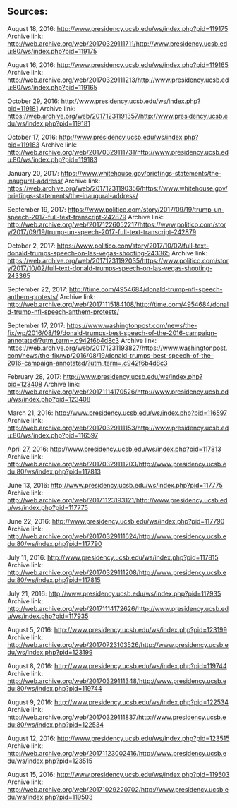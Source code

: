 ## Sources:
August 18, 2016: http://www.presidency.ucsb.edu/ws/index.php?pid=119175
	Archive link: http://web.archive.org/web/20170329111711/http://www.presidency.ucsb.edu:80/ws/index.php?pid=119175

August 16, 2016: http://www.presidency.ucsb.edu/ws/index.php?pid=119165
	Archive link: http://web.archive.org/web/20170329111213/http://www.presidency.ucsb.edu:80/ws/index.php?pid=119165

October 29, 2016: http://www.presidency.ucsb.edu/ws/index.php?pid=119181
	Archive link: https://web.archive.org/web/20171231191357/http://www.presidency.ucsb.edu/ws/index.php?pid=119181

October 17, 2016: http://www.presidency.ucsb.edu/ws/index.php?pid=119183
	Archive link: http://web.archive.org/web/20170329111731/http://www.presidency.ucsb.edu:80/ws/index.php?pid=119183

January 20, 2017: https://www.whitehouse.gov/briefings-statements/the-inaugural-address/
	Archive link: https://web.archive.org/web/20171231190356/https://www.whitehouse.gov/briefings-statements/the-inaugural-address/

September 19, 2017: https://www.politico.com/story/2017/09/19/trump-un-speech-2017-full-text-transcript-242879
	Archive link: http://web.archive.org/web/20171226052217/https://www.politico.com/story/2017/09/19/trump-un-speech-2017-full-text-transcript-242879

October 2, 2017: https://www.politico.com/story/2017/10/02/full-text-donald-trumps-speech-on-las-vegas-shooting-243365
	Archive link: https://web.archive.org/web/20171231192035/https://www.politico.com/story/2017/10/02/full-text-donald-trumps-speech-on-las-vegas-shooting-243365

September 22, 2017: http://time.com/4954684/donald-trump-nfl-speech-anthem-protests/
	Archive link: http://web.archive.org/web/20171115184108/http://time.com/4954684/donald-trump-nfl-speech-anthem-protests/

September 17, 2017: https://www.washingtonpost.com/news/the-fix/wp/2016/08/19/donald-trumps-best-speech-of-the-2016-campaign-annotated/?utm_term=.c942f6b4d8c3
	Archive link: https://web.archive.org/web/20171231193827/https://www.washingtonpost.com/news/the-fix/wp/2016/08/19/donald-trumps-best-speech-of-the-2016-campaign-annotated/?utm_term=.c942f6b4d8c3

February 28, 2017: http://www.presidency.ucsb.edu/ws/index.php?pid=123408
	Archive link: http://web.archive.org/web/20171114170526/http://www.presidency.ucsb.edu/ws/index.php?pid=123408

March 21, 2016: http://www.presidency.ucsb.edu/ws/index.php?pid=116597
	Archive link: http://web.archive.org/web/20170329111153/http://www.presidency.ucsb.edu:80/ws/index.php?pid=116597

April 27, 2016: http://www.presidency.ucsb.edu/ws/index.php?pid=117813
	Archive link: http://web.archive.org/web/20170329111203/http://www.presidency.ucsb.edu:80/ws/index.php?pid=117813

June 13, 2016: http://www.presidency.ucsb.edu/ws/index.php?pid=117775
	Archive link: http://web.archive.org/web/20171123193121/http://www.presidency.ucsb.edu/ws/index.php?pid=117775

June 22, 2016: http://www.presidency.ucsb.edu/ws/index.php?pid=117790
	Archive link: http://web.archive.org/web/20170329111624/http://www.presidency.ucsb.edu:80/ws/index.php?pid=117790

July 11, 2016: http://www.presidency.ucsb.edu/ws/index.php?pid=117815
	Archive link: http://web.archive.org/web/20170329111208/http://www.presidency.ucsb.edu:80/ws/index.php?pid=117815

July 21, 2016: http://www.presidency.ucsb.edu/ws/index.php?pid=117935
	Archive link: http://web.archive.org/web/20171114172626/http://www.presidency.ucsb.edu/ws/index.php?pid=117935

August 5, 2016: http://www.presidency.ucsb.edu/ws/index.php?pid=123199
	Archive link: http://web.archive.org/web/20170723103526/http://www.presidency.ucsb.edu/ws/index.php?pid=123199

August 8, 2016: http://www.presidency.ucsb.edu/ws/index.php?pid=119744
	Archive link: http://web.archive.org/web/20170329111348/http://www.presidency.ucsb.edu:80/ws/index.php?pid=119744

August 9, 2016: http://www.presidency.ucsb.edu/ws/index.php?pid=122534
	Archive link: http://web.archive.org/web/20170329111837/http://www.presidency.ucsb.edu:80/ws/index.php?pid=122534

August 12, 2016: http://www.presidency.ucsb.edu/ws/index.php?pid=123515
	Archive link: http://web.archive.org/web/20171123002416/http://www.presidency.ucsb.edu/ws/index.php?pid=123515

August 15, 2016: http://www.presidency.ucsb.edu/ws/index.php?pid=119503
	Archive link: http://web.archive.org/web/20171029220702/http://www.presidency.ucsb.edu/ws/index.php?pid=119503
